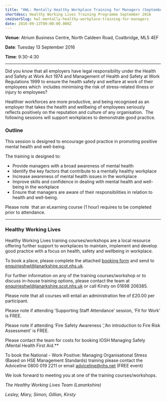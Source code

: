 ```yaml
---
title: "HWL: Mentally Healthy Workplace Training for Managers (September 2016)"
shortdesc: Healthy Working Lives Training Programme September 2016
cmsUserSlug: hwl-mentally-healthy-workplace-training-for-managers
date: 2016-09-13T00:00:00.000Z
---
```


**Venue**:  Atrium Business Centre, North Caldeen Road, Coatbridge, ML5 4EF

**Date**: Tuesday 13 September 2016

**Time**: 9:30-4:30

---

Did you know that all employers have legal responsibility under the Health and Safety at Work Act 1974 and Management of Health and Safety at Work Regulations 1999 to ensure the health safety and welfare at work of their employees which  includes minimising the risk of stress-related illness or injury to employees?

Healthier workforces are more productive, and being recognised as an employer that takes the health and wellbeing of employees seriously reflects positively on the reputation and culture of any organisation.  The following sessions will support workplaces to demonstrate good practice.

### Outline

This session is designed to encourage good practice in promoting positive mental health and well-being. 

The training is designed to:

* Provide managers with a broad awareness of mental health
* Identify the key factors that contribute to a mentally healthy workplace
* Increase awareness of mental health issues in the workplace
* Improve skills and confidence in dealing with mental health and well-being in the workplace
* Ensure that managers are aware of their responsibilities in relation to health and well-being.

Please note  that an eLearning course (1 hour) requires to be completed prior to attendance.

---

### Healthy Working Lives

Healthy Working Lives training courses/workshops are a local resource offering further support  to workplaces to maintain, implement and develop good practice with a focus on  health, safety and wellbeing in workplace.

To book a place, please complete the attached [booking form](/docs/HWL-Booking-Form-june-2016.doc) and send to [enquirieshwl@lanarkshire.scot.nhs.uk](mailto:enquirieshwl@lanarkshire.scot.nhs.uk).

For further information on any of the training courses/workshop or to discuss in-house training options, please contact the team at [enquirieshwl@lanarkshire.scot.nhs.uk](mailto:enquirieshwl@lanarkshire.scot.nhs.uk) or call Kirsty on 01698 206385.

Please note that all courses will entail an administration fee of £20.00 per participant.

Please note if attending ‘Supporting Staff Attendance’ session, ‘Fit for Work’ is FREE.

Please note if attending ‘Fire Safety Awareness ‘,‘An introduction to Fire Risk Assessment’ is FREE.

Please contact the team for costs for booking IOSH Managing Safely /Mental Health First Aid.**

To book the National - Work Positive: Managing Organisational Stress (Based on HSE Management Standards) training please contact the  Adviceline 0800 019 2211 or email  adviceline@nhs.net (FREE event)

We look forward to meeting you at one of the training courses/workshops.


*The Healthy Working Lives Team (Lanarkshire)*

*Lesley, Mary, Simon, Gillian, Kirsty*
